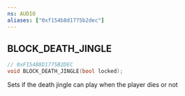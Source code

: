 ```yaml
---
ns: AUDIO
aliases: ["0xf154b8d1775b2dec"]
---
```

## BLOCK_DEATH_JINGLE

```c
// 0xF154B8D1775B2DEC
void BLOCK_DEATH_JINGLE(bool locked);
```

Sets if the death jingle can play when the player dies or not

